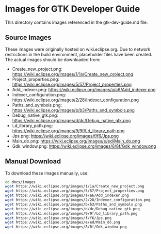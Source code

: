# Images for GTK Developer Guide

This directory contains images referenced in the gtk-dev-guide.md file.

## Source Images

These images were originally hosted on wiki.eclipse.org. Due to network restrictions in the build environment, placeholder files have been created. The actual images should be downloaded from:

- Create_new_project.png: https://wiki.eclipse.org/images/1/1a/Create_new_project.png
- Project_properties.png: https://wiki.eclipse.org/images/5/57/Project_properties.png
- Add_indexer.png: https://wiki.eclipse.org/images/a/a6/Add_indexer.png
- Indexer_configuration.png: https://wiki.eclipse.org/images/2/28/Indexer_configuration.png
- Paths_and_symbols.png: https://wiki.eclipse.org/images/b/b3/Paths_and_symbols.png
- Debug_native_gtk.png: https://wiki.eclipse.org/images/d/dc/Debug_native_gtk.png
- Ld_library_path.png: https://wiki.eclipse.org/images/9/9f/Ld_library_path.png
- Jps.png: https://wiki.eclipse.org/images/f/f6/Jps.png
- Main_do.png: https://wiki.eclipse.org/images/e/ed/Main_do.png
- Gdk_window.png: https://wiki.eclipse.org/images/8/8f/Gdk_window.png

## Manual Download

To download these images manually, use:

```bash
cd docs/images
wget https://wiki.eclipse.org/images/1/1a/Create_new_project.png
wget https://wiki.eclipse.org/images/5/57/Project_properties.png
wget https://wiki.eclipse.org/images/a/a6/Add_indexer.png
wget https://wiki.eclipse.org/images/2/28/Indexer_configuration.png
wget https://wiki.eclipse.org/images/b/b3/Paths_and_symbols.png
wget https://wiki.eclipse.org/images/d/dc/Debug_native_gtk.png
wget https://wiki.eclipse.org/images/9/9f/Ld_library_path.png
wget https://wiki.eclipse.org/images/f/f6/Jps.png
wget https://wiki.eclipse.org/images/e/ed/Main_do.png
wget https://wiki.eclipse.org/images/8/8f/Gdk_window.png
```
